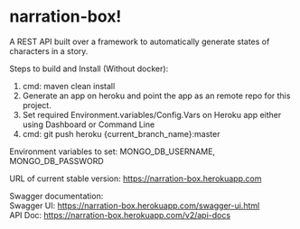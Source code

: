 # narration-box!

A REST API built over a framework to automatically generate states of characters in a story. 

Steps to build and Install (Without docker):
1. cmd: maven clean install
2. Generate an app on heroku and point the app as an remote repo for this project.
3. Set required Environment.variables/Config.Vars on Heroku app either using Dashboard or Command Line
4. cmd: git push heroku {current_branch_name}:master

Environment variables to set: MONGO_DB_USERNAME, MONGO_DB_PASSWORD

URL of current stable version: https://narration-box.herokuapp.com

Swagger documentation:  
Swagger UI: https://narration-box.herokuapp.com/swagger-ui.html  
API Doc: https://narration-box.herokuapp.com/v2/api-docs  

